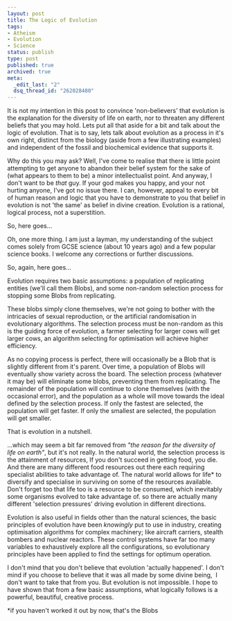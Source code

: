 ```yaml
---
layout: post
title: The Logic of Evolution
tags:
- Atheism
- Evolution
- Science
status: publish
type: post
published: true
archived: true
meta:
  _edit_last: "2"
  dsq_thread_id: "262028480"
---
```

It is not my intention in this post to convince 'non-believers' that evolution is the explanation for the diversity of life on earth, nor to threaten any different beliefs that you may hold. Lets put all that aside for a bit and talk about the logic of evolution. That is to say, lets talk about evolution as a process in it's own right, distinct from the biology (aside from a few illustrating examples) and independent of the fossil and biochemical evidence that supports it.

Why do this you may ask? Well, I've come to realise that there is little point attempting to get anyone to abandon their belief system for the sake of (what appears to them to be) a minor intellectualist point. And anyway, I don't want to be <em>that</em> guy. If your god makes you happy, and your not hurting anyone, I've got no issue there. I can, however, appeal to every bit of human reason and logic that you have to demonstrate to you that belief in evolution is not 'the same' as belief in divine creation. Evolution is a rational, logical process, not a superstition.

So, here goes...

<!--more-->Oh, one more thing. I am just a layman, my understanding of the subject comes solely from GCSE science (about 10 years ago) and a few popular science books. I welcome any corrections or further discussions.

So, again, here goes...

Evolution requires two basic assumptions: a population of replicating entities (we'll call them Blobs), and some non-random selection process for stopping some Blobs from replicating.

These blobs simply clone themselves, we're not going to bother with the intricacies of sexual reproduction, or the artificial randomisation in evolutionary algorithms. The selection process must be non-random as this is the guiding force of evolution, a farmer selecting for larger cows will get larger cows, an algorithm selecting for optimisation will achieve higher efficiency.

As no copying process is perfect, there will occasionally be a Blob that is slightly different from it's parent. Over time, a population of Blobs will eventually show variety across the board. The selection process (whatever it may be) will eliminate some blobs, preventing them from replicating. The remainder of the population will continue to clone themselves (with the occasional error), and the population as a whole will move towards the ideal defined by the selection process. If only the fastest are selected, the population will get faster. If only the smallest are selected, the population will get smaller.

That is evolution in a nutshell.

...which may seem a bit far removed from <em>"the reason for the diversity of life on earth"</em>, but it's not really. In the natural world, the selection process is the attainment of resources, If you don't succeed in getting food, you die. And there are many different food resources out there each requiring specialist abilities to take advantage of. The natural world allows for life* to diversify and specialise in surviving on some of the resources available. Don't forget too that life too is a resource to be consumed, which inevitably some organisms evolved to take advantage of. so there are actually many different 'selection pressures' driving evolution in different directions.

Evolution is also useful in fields other than the natural sciences, the basic principles of evolution have been <em>knowingly </em>put to use in industry, creating optimisation algorithms for complex machinery; like aircraft carriers, stealth bombers and nuclear reactors. These control systems have far too many variables to exhaustively explore all the configurations, so evolutionary principles have been applied to find the settings for optimum operation.

I don't mind that you don't believe that evolution 'actually happened'. I don't mind if you choose to believe that it was all made by some divine being,  I don't want to take that from you. But evolution is not impossible. I hope to have shown that from a few basic assumptions, what logically follows is a powerful, beautiful, creative process.

*if you haven't worked it out by now, that's the Blobs
